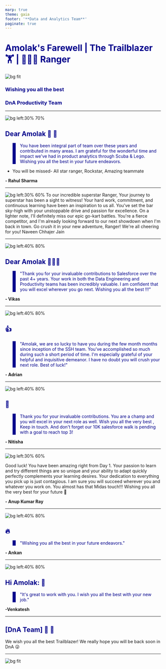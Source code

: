 ```yaml
---
marp: true
theme: gaia
footer: '**Data and Analytics Team**'
paginate: true
---
```



#  Amolak's Farewell | The Trailblazer 🏋️ | 🌟🌟🌟 Ranger


![bg fit](https://www.salesforce.com/blog/wp-content/uploads/sites/2/2024/04/2024-05-360Blog-MascotGroup-1500x844-WithoutGenie.png?w=889&h=500)


### Wishing you all the best

### DnA Productivity Team

---

![bg left:30% 70%](https://rahulcodewiz.github.io/amolak_farewell/images/10.jpg)
## Dear Amolak 💐 🤟


> You have been integral part of team over these years and contributed in many areas. I am grateful for the wonderful time and impact we've had in product analytics through Scuba & Lego. Wishing you all the best in your future endeavors.

- You will be missed- All star ranger, Rockstar, Amazing teammate


**- Rahul Sharma**

---
![bg left:30% 60%](https://rahulcodewiz.github.io/amolak_farewell/images/2.jpg)
To our incredible superstar Ranger,
Your journey to superstar has been a sight to witness! Your hard work, commitment, and continuous learning have been an inspiration to us all. You've set the bar sky-high with your unstoppable drive and passion for excellence. On a lighter note, I'll definitely miss our epic go-kart battles. You're a fierce competitor, and I'm already looking forward to our next showdown when I'm back in town.
Go crush it in your new adventure, Ranger! We're all cheering for you! Naveen Chhajer Jain

---


![bg left:40% 80%](https://rahulcodewiz.github.io/amolak_farewell/images/IMG-20231029-WA0018.jpg)
## Dear Amolak 🌟🌟🌟

> "Thank you for your invaluable contributions to Salesforce over the past 4+ years. Your work in both the Data Engineering and Productivity teams has been incredibly valuable. I am confident that you will excel wherever you go next. Wishing you all the best !!!"

**- Vikas**

---

![bg left:40% 80%](https://www.salesforce.com/blog/wp-content/uploads/sites/2/2021/12/2021-12-360Blog-2D-IndividualIllustrations-Astro.png)

## 👍

> "Amolak, we are so lucky to have you during the few month months since inception of the SSH team.  You've accomplished so much during such a short period of time.  I'm especially grateful of your helpful and inquisitive demeanor.  I have no doubt you will crush your next role.  Best of luck!"

**- Adrian**


---

![bg left:40% 80%](https://rahulcodewiz.github.io/amolak_farewell/images/6.jpg)

## 💫

> Thank you for your invaluable contributions. You are a champ and you will excel in your next role as well. Wish you all the very best , Keep in touch. And don't forget our 10K salesforce walk is pending with a goal to reach top  3!

**- Nitisha**

---

![bg left:30% 60%](https://rahulcodewiz.github.io/amolak_farewell/images/6.jpg)

Good luck! You have been amazing right from Day 1. Your passion to learn and try different things are so unique and your ability to adapt quickly perfectly complements your learning desires. Your dedication to everything you pick up is just contagious. I am sure you will succeed wherever you and whatever you work on. You almost has that Midas touch!!! Wishing you all the very best for your future 🚀 

**- Anup Kumar Ray**

---

![bg left:40% 80%](https://www.salesforce.com/blog/wp-content/uploads/sites/2/2021/12/2021-12-360Blog-2D-IndividualIllustrations-Ruth.png)

## 🔥

> "Wishing you all the best in your future endeavors."

**- Ankan**

---

![bg left:40% 80%](https://www.salesforce.com/blog/wp-content/uploads/sites/2/2023/05/2023-05-360Blog-ContextualDriver-Zig-567x844-1.png)

## Hi Amolak: 🌈

> "It's great to work with you. I wish you all the best with your new job."

**-Venkatesh**

---

## [DnA Team] 💼 🌟

We wish you all the best Trailblazer! We really hope you will be back soon in DnA 😜

---

![bg fit](https://www.appdraft.com/wp-content/uploads/2021/11/character-hearts.png)



<style>
@import url('https://fonts.googleapis.com/css2?family=Caveat:wght@400;700&display=swap');
section {
  font-family: 'Caveat', cursive;
  background-color: lightblue;
}
h1, h2, h3, h4 {
  color: darkblue;
}
blockquote {
  border-left: 10px solid darkblue;
  color: darkblue;
}

/* Slide-specific styles */
section:nth-of-type(1) {
  animation: fadeIn 2s;
}
section:nth-of-type(2) {
  animation: slideInLeft 2s;
}
section:nth-of-type(3) {
  animation: slideInRight 2s;
}
section:nth-of-type(4) {
  animation: bounceIn 2s;
}
section:nth-of-type(5) {
  animation: zoomIn 2s;
}
section:nth-of-type(6) {
  animation: rotateIn 2s;
}
section:nth-of-type(7) {
  animation: slideInUp 2s;
}
section:nth-of-type(8) {
  animation: flipInX 2s;
}
section:nth-of-type(9) {
  animation: flipInY 2s;
}
section:nth-of-type(10) {
  animation: lightSpeedIn 2s;
}
section:nth-of-type(11) {
  animation: jackInTheBox 2s;
}
section:nth-of-type(12) {
  animation: rollIn 2s;
}

/* Keyframes for animations */
@keyframes fadeIn {
  from { opacity: 0; }
  to { opacity: 1; }
}
@keyframes slideInLeft {
  from { transform: translateX(-100%); }
  to { transform: translateX(0); }
}
@keyframes slideInRight {
  from { transform: translateX(100%); }
  to { transform: translateX(0); }
}
@keyframes bounceIn {
  from, 20%, 40%, 60%, 80%, to {
    animation-timing-function: cubic-bezier(0.215, 0.610, 0.355, 1.000);
  }
  0% {
    opacity: 0;
    transform: scale3d(.3, .3, .3);
  }
  20% {
    transform: scale3d(1.1, 1.1, 1.1);
  }
  40% {
    transform: scale3d(.9, .9, .9);
  }
  60% {
    opacity: 1;
    transform: scale3d(1.03, 1.03, 1.03);
  }
  80% {
    transform: scale3d(.97, .97, .97);
  }
  to {
    opacity: 1;
    transform: scale3d(1, 1, 1);
  }
}
@keyframes zoomIn {
  from { opacity: 0; transform: scale(.3); }
  50% { opacity: 1; }
}
@keyframes rotateIn {
  from { transform: rotate3d(0, 0, 1, -200deg); opacity: 0; }
  to { transform: rotate3d(0, 0, 1, 0deg); opacity: 1; }
}
@keyframes slideInUp {
  from { transform: translateY(100%); }
  to { transform: translateY(0); }
}
@keyframes flipInX {
  from {
    transform: perspective(400px) rotateX(90deg);
    animation-timing-function: ease-in;
    opacity: 0;
  }
  40% {
    transform: perspective(400px) rotateX(-10deg);
    animation-timing-function: ease-in;
    opacity: 1;
  }
  70% {
    transform: perspective(400px) rotateX(10deg);
    animation-timing-function: ease-in;
  }
  to {
    transform: perspective(400px) rotateX(0);
    animation-timing-function: ease-in;
  }
}
@keyframes flipInY {
  from {
    transform: perspective(400px) rotateY(90deg);
    animation-timing-function: ease-in;
    opacity: 0;
  }
  40% {
    transform: perspective(400px) rotateY(-10deg);
    animation-timing-function: ease-in;
    opacity: 1;
  }
  70% {
    transform: perspective(400px) rotateY(10deg);
    animation-timing-function: ease-in;
  }
  to {
    transform: perspective(400px) rotateY(0);
    animation-timing-function: ease-in;
  }
}
@keyframes lightSpeedIn {
  from {
    transform: translate3d(100%, 0, 0) skewX(-30deg);
    opacity: 0;
  }
  60% {
    transform: skewX(20deg);
    opacity: 1;
  }
  80% {
    transform: skewX(-5deg);
    opacity: 1;
  }
  to {
    transform: none;
    opacity: 1;
  }
}
@keyframes jackInTheBox {
  from {
    opacity: 0;
    transform: scale(0.1) rotate(30deg);
    transform-origin: center bottom;
  }
  50% {
    transform: rotate(-10deg);
  }
  70% {
    transform: rotate(3deg);
  }
  to {
    opacity: 1;
    transform: scale(1);
  }
}
@keyframes rollIn {
  from {
    opacity: 0;
    transform: translate3d(-100%, 0, 0) rotate3d(0, 0, 1, -120deg);
  }
  to {
    opacity: 1;
    transform: none;
  }
}

</style>

